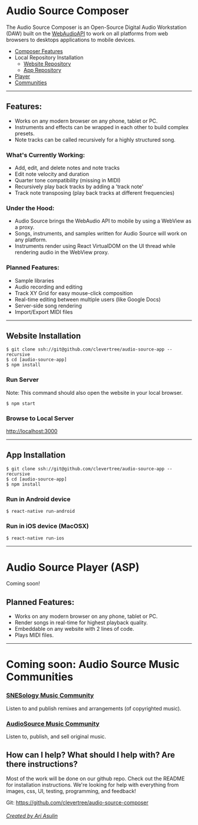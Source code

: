 # Audio Source Composer

The Audio Source Composer is an Open-Source Digital Audio Workstation (DAW)
built on the [WebAudioAPI](https://developer.mozilla.org/en-US/docs/Web/API/Web_Audio_API)
to work on all platforms from web browsers to desktops applications to mobile devices.

* [Composer Features](#features)
* Local Repository Installation
  + [Website Repository](#install-web)
  + [App Repository](#install-app)
* [Player](#player)
* [Communities](#community)

---

## Features: <a name="features"></a>
* Works on any modern browser on any phone, tablet or PC.
* Instruments and effects can be wrapped in each other to build complex presets.
* Note tracks can be called recursively for a highly structured song.

### What's Currently Working:
* Add, edit, and delete notes and note tracks
* Edit note velocity and duration
* Quarter tone compatibility (missing in MIDI)
* Recursively play back tracks by adding a 'track note'
* Track note transposing (play back tracks at different frequencies)

### Under the Hood:
* Audio Source brings the WebAudio API to mobile by using a WebView as a proxy.
* Songs, instruments, and samples written for Audio Source will work on any platform. 
* Instruments render using React VirtualDOM on the UI thread while rendering audio in the WebView proxy. 

### Planned Features:
* Sample libraries
* Audio recording and editing
* Track XY Grid for easy mouse-click composition
* Real-time editing between multiple users (like Google Docs)
* Server-side song rendering
* Import/Export MIDI files


---


## Website Installation <a name="install-web"></a>

~~~~
$ git clone ssh://git@github.com/clevertree/audio-source-app --recursive
$ cd [audio-source-app]
$ npm install
~~~~

### Run Server
Note: This command should also open the website in your local browser.
~~~~
$ npm start
~~~~

### Browse to Local Server
[http://localhost:3000](http://localhost:3000)


---



## App Installation <a name="install-app"></a>

~~~~
$ git clone ssh://git@github.com/clevertree/audio-source-app --recursive
$ cd [audio-source-app]
$ npm install
~~~~

### Run in Android device
~~~~
$ react-native run-android
~~~~

### Run in iOS device (MacOSX)
~~~~
$ react-native run-ios
~~~~


---



# Audio Source Player (ASP) <a name="player"></a>
Coming soon!

## Planned Features:

* Works on any modern browser on any phone, tablet or PC.
* Render songs in real-time for highest playback quality.
* Embeddable on any website with 2 lines of code.
* Plays MIDI files.


---

# Coming soon: Audio Source Music Communities <a name="community"></a>
### [SNESology Music Community](https://snesology.net)
Listen to and publish remixes and arrangements (of copyrighted music).

### [AudioSource Music Community](https://audiosource.io)
Listen to, publish, and sell original music.



## How can I help? What should I help with? Are there instructions? 
Most of the work will be done on our github repo. Check out the README for installation instructions. 
We're looking for help with everything from images, css, UI, testing, programming, and feedback!

Git: https://github.com/clevertree/audio-source-composer





###### [Created by Ari Asulin](https://github.com/clevertree/)

